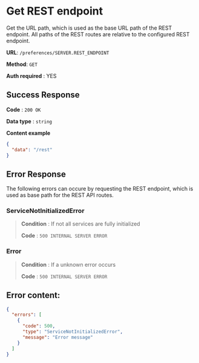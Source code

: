 # Get REST endpoint

Get the URL path, which is used as the base URL path of the REST endpoint.
All paths of the REST routes are relative to the configured REST endpoint.

**URL**: `/preferences/SERVER.REST_ENDPOINT`

**Method**: `GET`

**Auth required** : YES


## Success Response

**Code** : `200 OK`

**Data type** : `string`

**Content example**

```json
{
  "data": "/rest"
}
```

## Error Response

The following errors can occure by requesting the REST endpoint, which is used as base path for the REST API routes.


### ServiceNotInitializedError
> **Condition** : If not all services are fully initialized
>
> **Code** : `500 INTERNAL SERVER ERROR`


### Error
> **Condition** : If a unknown error occurs
>
> **Code** : `500 INTERNAL SERVER ERROR`


## Error content:
```json
{
  "errors": [
    {
      "code": 500,
      "type": "ServiceNotInitializedError",
      "message": "Error message"
    }
  ]
}
```